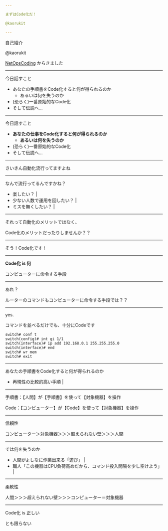```yaml
---

まずはCode化だ！

@kaorukit

---
```


自己紹介

@kaorukit

[NetOpsCoding](https://github.com/netops-coding/netops-tips/wiki)
からきました

---

今日話すこと

- あなたの手順書をCode化すると何が得られるのか
  - あるいは何を失うのか
- (恐らく)一番原始的なCode化
- そして伝説へ...

---

今日話すこと

- **あなたの仕事をCode化すると何が得られるのか**
  - **あるいは何を失うのか**
- (恐らく)一番原始的なCode化
- そして伝説へ...

---

さいきん自動化流行ってますよね

---

なんで流行ってるんですかね？

- 楽したい？ |
- 少ない人数で運用を回したい？ |
- ミスを無くしたい？ |

---

それって自動化のメリットではなく、

Code化のメリットだったりしませんか？？

---

そう！Code化です！

---

**Code化 is 何**

コンピューターに命令する手段

---

あれ？

ルーターのコマンドもコンピューターに命令する手段では？？

---

yes.

コマンドを並べるだけでも、十分にCodeです

```
switch# conf t
switch(config)# int gi 1/1
switch(interface)# ip add 192.168.0.1 255.255.255.0
switch(interface)# end
switch# wr mem
switch# exit
```

---

あなたの手順書をCode化すると何が得られるのか

- 再現性の比較的高い手順 |

---

手順書：【人間】が【手順書】を使って【対象機器】を操作

Code：【コンピューター】が【Code】を使って【対象機器】を操作

---

信頼性

コンピューター＞対象機器＞＞＞超えられない壁＞＞＞人間

---

では何を失うのか

- 人間がよしなに作業出来る「遊び」 |
- 職人「この機器はCPU負荷高めだから、コマンド投入間隔を少し空けよう」 |

---

柔軟性

人間＞＞＞超えられない壁＞＞＞コンピューター＝対象機器

---

Code化 is 正しい

とも限らない